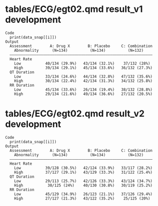 # tables/ECG/egt02.qmd result_v1 development

    Code
      print(data_snap[[i]])
    Output
      Assessment        A: Drug X        B: Placebo     C: Combination
        Abnormality      (N=134)          (N=134)          (N=132)    
      ————————————————————————————————————————————————————————————————
      Heart Rate                                                      
        Low           40/134 (29.9%)   43/134 (32.1%)    37/132 (28%) 
        High          39/134 (29.1%)   45/134 (33.6%)   36/132 (27.3%)
      QT Duration                                                     
        Low           33/134 (24.6%)   44/134 (32.8%)   47/132 (35.6%)
        High          30/134 (22.4%)   42/134 (31.3%)   34/132 (25.8%)
      RR Duration                                                     
        Low           45/134 (33.6%)   26/134 (19.4%)   38/132 (28.8%)
        High          29/134 (21.6%)   49/134 (36.6%)   27/132 (20.5%)

# tables/ECG/egt02.qmd result_v2 development

    Code
      print(data_snap[[i]])
    Output
      Assessment        A: Drug X        B: Placebo     C: Combination
        Abnormality      (N=134)          (N=134)          (N=132)    
      ————————————————————————————————————————————————————————————————
      Heart Rate                                                      
        Low           39/128 (30.5%)   42/124 (33.9%)   33/117 (28.2%)
        High          37/127 (29.1%)   43/129 (33.3%)   31/122 (25.4%)
      QT Duration                                                     
        Low           29/113 (25.7%)   42/126 (33.3%)   43/124 (34.7%)
        High           30/125 (24%)    40/130 (30.8%)   30/119 (25.2%)
      RR Duration                                                     
        Low           45/129 (34.9%)   26/123 (21.1%)   37/126 (29.4%)
        High          27/127 (21.3%)   43/122 (35.2%)    25/125 (20%) 

